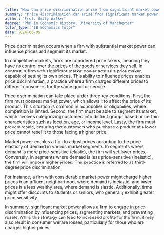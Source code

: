 ```yaml
---
title: "How can price discrimination arise from significant market power?"
summary: "Price discrimination can arise from significant market power when a firm can influence prices and segment markets."
author: "Prof. Emily Walker"
degree: "PhD in Economic History, University of Manchester"
tutor_type: "IB Economics Tutor"
date: 2024-06-09
---
```


Price discrimination occurs when a firm with substantial market power can influence prices and segment its market.

In competitive markets, firms are considered price takers, meaning they have no control over the prices of the goods or services they sell. In contrast, a firm with significant market power acts as a price maker, capable of setting its own prices. This ability to influence prices enables price discrimination, a practice where a firm charges different prices to different consumers for the same good or service.

Price discrimination can take place under three key conditions. First, the firm must possess market power, which allows it to affect the price of its product. This situation is common in monopolies or oligopolies, where competition is limited. Second, the firm must be able to segment its market, which involves categorizing customers into distinct groups based on certain characteristics such as location, age, or income level. Lastly, the firm must prevent resale, ensuring that customers who purchase a product at a lower price cannot resell it to those facing a higher price.

Market power enables a firm to adjust prices according to the price elasticity of demand in various market segments. In segments where demand is more price-sensitive (elastic), the firm will set lower prices. Conversely, in segments where demand is less price-sensitive (inelastic), the firm will impose higher prices. This practice is referred to as third-degree price discrimination.

For instance, a firm with considerable market power might charge higher prices in an affluent neighborhood, where demand is inelastic, and lower prices in a less wealthy area, where demand is elastic. Additionally, firms might offer discounts to students or seniors, who generally exhibit greater price sensitivity.

In summary, significant market power allows a firm to engage in price discrimination by influencing prices, segmenting markets, and preventing resale. While this strategy can lead to increased profits for the firm, it may also result in consumer welfare losses, particularly for those who are charged higher prices.
    